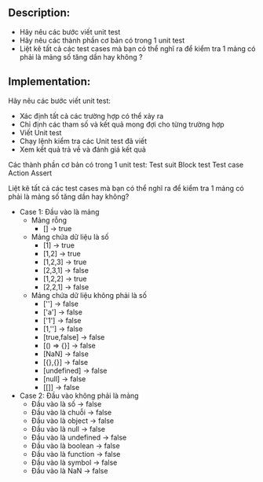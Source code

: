 ## Description:
- Hãy nêu các bước viết unit test
- Hãy nêu các thành phần cơ bản có trong 1 unit test
- Liệt kê tất cả các test cases mà bạn có thể nghĩ ra để kiểm tra 1 mảng có phải là mảng số tăng dần hay không ?
## Implementation:
Hãy nêu các bước viết unit test:

- Xác định tất cả các trường hợp có thể xảy ra
- Chỉ định các tham số và kết quả mong đợi cho từng trường hợp
- Viết Unit test
- Chạy lệnh kiểm tra các Unit test đã viết
- Xem kết quả trả về và đánh giá kết quả

Các thành phần cơ bản có trong 1 unit test:
Test suit
Block test
Test case
Action
Assert

Liệt kê tất cả các test cases mà bạn có thể nghĩ ra để kiểm tra 1 mảng có phải là mảng số tăng dần hay không?

- Case 1: Đầu vào là mảng
  - Mảng rỗng
    - [] -> true
  - Mảng chứa dữ liệu là số
    - [1] -> true
    - [1,2] -> true
    - [1,2,3] -> true
    - [2,3,1] -> false
    - [1,2,2] -> true
    - [2,2,1] -> false
  - Mảng chứa dữ liệu không phải là số
    - [''] -> false
    - ['a'] -> false
    - ['1'] -> false
    - [1,''] -> false
    - [true,false] -> false
    - [() => {}] -> false
    - [NaN] -> false
    - [{},{}] -> false
    - [undefined] -> false
    - [null] -> false
    - [[]] -> false
- Case 2: Đầu vào không phải là mảng  
  - Đầu vào là số -> false
  - Đầu vào là chuỗi -> false
  - Đầu vào là object -> false
  - Đầu vào là null -> false
  - Đầu vào là undefined -> false
  - Đầu vào là boolean -> false
  - Đầu vào là function -> false
  - Đầu vào là symbol -> false
  - Đầu vào là NaN -> false
